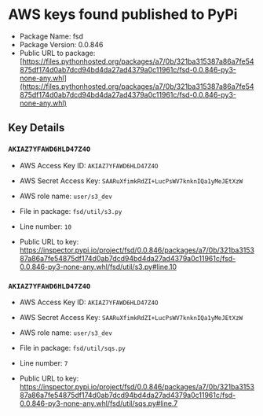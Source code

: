 # AWS keys found published to PyPi

* Package Name: fsd
* Package Version: 0.0.846
* Public URL to package: [https://files.pythonhosted.org/packages/a7/0b/321ba315387a86a7fe54875df174d0ab7dcd94bd4da27ad4379a0c11961c/fsd-0.0.846-py3-none-any.whl](https://files.pythonhosted.org/packages/a7/0b/321ba315387a86a7fe54875df174d0ab7dcd94bd4da27ad4379a0c11961c/fsd-0.0.846-py3-none-any.whl)

## Key Details

### `AKIAZ7YFAWD6HLD47Z4O`

* AWS Access Key ID: `AKIAZ7YFAWD6HLD47Z4O`
* AWS Secret Access Key: `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` 
* AWS role name: `user/s3_dev`
* File in package: `fsd/util/s3.py`
* Line number: `10`

* Public URL to key: https://inspector.pypi.io/project/fsd/0.0.846/packages/a7/0b/321ba315387a86a7fe54875df174d0ab7dcd94bd4da27ad4379a0c11961c/fsd-0.0.846-py3-none-any.whl/fsd/util/s3.py#line.10



### `AKIAZ7YFAWD6HLD47Z4O`

* AWS Access Key ID: `AKIAZ7YFAWD6HLD47Z4O`
* AWS Secret Access Key: `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` 
* AWS role name: `user/s3_dev`
* File in package: `fsd/util/sqs.py`
* Line number: `7`

* Public URL to key: https://inspector.pypi.io/project/fsd/0.0.846/packages/a7/0b/321ba315387a86a7fe54875df174d0ab7dcd94bd4da27ad4379a0c11961c/fsd-0.0.846-py3-none-any.whl/fsd/util/sqs.py#line.7


